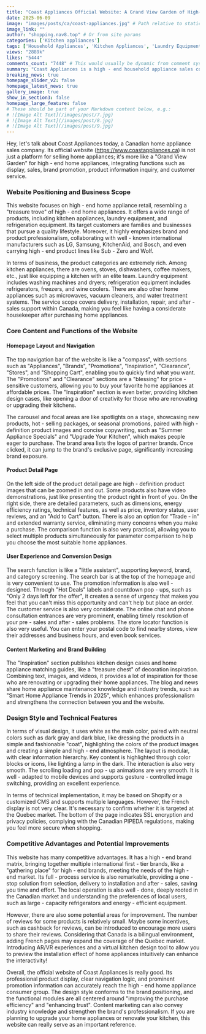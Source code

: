 ```yaml
---
title: "Coast Appliances Official Website: A Grand View Garden of High-End Appliances in Canada, Offering One-Stop Shopping for a Quality Life!"
date: 2025-06-09
image: "images/posts/ca/coast-appliances.jpg" # Path relative to static or assets
image_link: ""
author: "shopping.nav8.top" # Or from site params
categories: ['Kitchen appliances']
tags: ['Household Appliances', 'Kitchen Appliances', 'Laundry Equipment', 'Refrigeration Equipment', 'Microwave Ovens', 'Vacuum Cleaners', 'Water Treatment Systems', 'Stoves', 'Dishwashers', 'Refrigerators', 'Delivery Services', 'Installation Services', 'Repair and After-sales Support Services', 'Trade-in Services', 'Extended Warranty Services', 'Comparison Function Services', 'Search Function Services', 'Promotion Information Services', 'Online Chat Services', 'Telephone Consultation Services', 'Store Location Services', 'Inspiration Content Services', 'Blogs and Information Services', 'Online Store Services', 'Multi-language Services', 'Data Security Services', 'Coffee and Espresso Machines', 'Ovens', 'Washing Machines', 'Dryers', 'Freezers', 'Wine Coolers']
views: "2889k"
likes: "5444"
comments_count: "7448" # This would usually be dynamic from comment system
summary: "Coast Appliances is a high - end household appliance sales company in Canada. Its official website integrates functions such as display and sales. The business covers a variety of household appliances and services. The website has clear navigation, detailed product displays, and a good user experience, and also includes content marketing. It features a simple and high - end design with smooth interactions. Although it has competitive advantages, there is still room for improvement, such as adding customer reviews and creating French - language pages. It is worthy of reference. "
breaking_news: true   
homepage_slider_v2: false  
homepage_latest_news: true  
gallery_image: true  
show_in_section3: false
homepage_large_feature: false
# These should be part of your Markdown content below, e.g.:
# ![Image Alt Text](/images/post/7.jpg)
# ![Image Alt Text](/images/post/8.jpg)
# ![Image Alt Text](/images/post/9.jpg)
---
```


Hey, let's talk about Coast Appliances today, a Canadian home appliance sales company. Its official website (https://www.coastappliances.ca) is not just a platform for selling home appliances; it's more like a "Grand View Garden" for high - end home appliances, integrating functions such as display, sales, brand promotion, product information inquiry, and customer service.

### Website Positioning and Business Scope
This website focuses on high - end home appliance retail, resembling a "treasure trove" of high - end home appliances. It offers a wide range of products, including kitchen appliances, laundry equipment, and refrigeration equipment. Its target customers are families and businesses that pursue a quality lifestyle. Moreover, it highly emphasizes brand and product professionalism, collaborating with well - known international manufacturers such as LG, Samsung, KitchenAid, and Bosch, and even carrying high - end product lines like Sub - Zero and Wolf.

In terms of business, the product categories are extremely rich. Among kitchen appliances, there are ovens, stoves, dishwashers, coffee makers, etc., just like equipping a kitchen with an elite team. Laundry equipment includes washing machines and dryers; refrigeration equipment includes refrigerators, freezers, and wine coolers. There are also other home appliances such as microwaves, vacuum cleaners, and water treatment systems. The service scope covers delivery, installation, repair, and after - sales support within Canada, making you feel like having a considerate housekeeper after purchasing home appliances.

### Core Content and Functions of the Website
#### Homepage Layout and Navigation
The top navigation bar of the website is like a "compass", with sections such as "Appliances", "Brands", "Promotions", "Inspiration", "Clearance", "Stores", and "Shopping Cart", enabling you to quickly find what you want. The "Promotions" and "Clearance" sections are a "blessing" for price - sensitive customers, allowing you to buy your favorite home appliances at affordable prices. The "Inspiration" section is even better, providing kitchen design cases, like opening a door of creativity for those who are renovating or upgrading their kitchens.

The carousel and focal areas are like spotlights on a stage, showcasing new products, hot - selling packages, or seasonal promotions, paired with high - definition product images and concise copywriting, such as "Summer Appliance Specials" and "Upgrade Your Kitchen", which makes people eager to purchase. The brand area lists the logos of partner brands. Once clicked, it can jump to the brand's exclusive page, significantly increasing brand exposure.

#### Product Detail Page
On the left side of the product detail page are high - definition product images that can be zoomed in and out. Some products also have video demonstrations, just like presenting the product right in front of you. On the right side, there are detailed parameters, such as dimensions, energy efficiency ratings, technical features, as well as price, inventory status, user reviews, and an "Add to Cart" button. There is also an option for "Trade - in" and extended warranty service, eliminating many concerns when you make a purchase. The comparison function is also very practical, allowing you to select multiple products simultaneously for parameter comparison to help you choose the most suitable home appliances.

#### User Experience and Conversion Design
The search function is like a "little assistant", supporting keyword, brand, and category screening. The search bar is at the top of the homepage and is very convenient to use. The promotion information is also well - designed. Through "Hot Deals" labels and countdown pop - ups, such as "Only 2 days left for the offer", it creates a sense of urgency that makes you feel that you can't miss this opportunity and can't help but place an order. The customer service is also very considerate. The online chat and phone consultation entrances are very prominent, enabling timely resolution of your pre - sales and after - sales problems. The store locator function is also very useful. You can enter your postal code to find nearby stores, view their addresses and business hours, and even book services.

#### Content Marketing and Brand Building
The "Inspiration" section publishes kitchen design cases and home appliance matching guides, like a "treasure chest" of decoration inspiration. Combining text, images, and videos, it provides a lot of inspiration for those who are renovating or upgrading their home appliances. The blog and news share home appliance maintenance knowledge and industry trends, such as "Smart Home Appliance Trends in 2025", which enhances professionalism and strengthens the connection between you and the website.

### Design Style and Technical Features
In terms of visual design, it uses white as the main color, paired with neutral colors such as dark gray and dark blue, like dressing the products in a simple and fashionable "coat", highlighting the colors of the product images and creating a simple and high - end atmosphere. The layout is modular, with clear information hierarchy. Key content is highlighted through color blocks or icons, like lighting a lamp in the dark. The interaction is also very smooth. The scrolling loading and pop - up animations are very smooth. It is well - adapted to mobile devices and supports gesture - controlled image switching, providing an excellent experience.

In terms of technical implementation, it may be based on Shopify or a customized CMS and supports multiple languages. However, the French display is not very clear. It's necessary to confirm whether it is targeted at the Quebec market. The bottom of the page indicates SSL encryption and privacy policies, complying with the Canadian PIPEDA regulations, making you feel more secure when shopping.

### Competitive Advantages and Potential Improvements
This website has many competitive advantages. It has a high - end brand matrix, bringing together multiple international first - tier brands, like a "gathering place" for high - end brands, meeting the needs of the high - end market. Its full - process service is also remarkable, providing a one - stop solution from selection, delivery to installation and after - sales, saving you time and effort. The local operation is also well - done, deeply rooted in the Canadian market and understanding the preferences of local users, such as large - capacity refrigerators and energy - efficient equipment.

However, there are also some potential areas for improvement. The number of reviews for some products is relatively small. Maybe some incentives, such as cashback for reviews, can be introduced to encourage more users to share their reviews. Considering that Canada is a bilingual environment, adding French pages may expand the coverage of the Quebec market. Introducing AR/VR experiences and a virtual kitchen design tool to allow you to preview the installation effect of home appliances intuitively can enhance the interactivity!

Overall, the official website of Coast Appliances is really good. Its professional product display, clear navigation logic, and prominent promotion information can accurately reach the high - end home appliance consumer group. The design style conforms to the brand positioning, and the functional modules are all centered around "improving the purchase efficiency" and "enhancing trust". Content marketing can also convey industry knowledge and strengthen the brand's professionalism. If you are planning to upgrade your home appliances or renovate your kitchen, this website can really serve as an important reference. 
